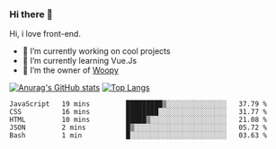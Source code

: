 ### Hi there 👋

<!--
**Alexis-Elaxis/Alexis-Elaxis** is a ✨ _special_ ✨ repository because its `README.md` (this file) appears on your GitHub profile.-->

Hi, i love front-end.

- 🔭 I’m currently working on cool projects
- 🌱 I’m currently learning Vue.Js
- 👯 I’m the owner of [Woopy](https://github.com/Alexis-Elaxis/Woopy)
<!-- - 🤔 I’m looking for help with ...
- 💬 Ask me about ...
- 📫 How to reach me: ...
- 😄 Pronouns: ...
- ⚡ Fun fact: I have a Youtube Channel (AlexSki)-->

[![Anurag's GitHub stats](https://github-readme-stats.vercel.app/api?username=Alexis-Elaxis&theme=tokyonight&count_private=true&show_icons=true)](https://github.com/anuraghazra/github-readme-stats)
[![Top Langs](https://github-readme-stats.vercel.app/api/top-langs/?username=Alexis-Elaxis&layout=compact&theme=tokyonight&count_private=true&show_icons=true)](https://github.com/anuraghazra/github-readme-stats)

<!--START_SECTION:waka-->

```text
JavaScript   19 mins         █████████▒░░░░░░░░░░░░░░░   37.79 %
CSS          16 mins         ████████░░░░░░░░░░░░░░░░░   31.77 %
HTML         10 mins         █████▒░░░░░░░░░░░░░░░░░░░   21.08 %
JSON         2 mins          █▒░░░░░░░░░░░░░░░░░░░░░░░   05.72 %
Bash         1 min           █░░░░░░░░░░░░░░░░░░░░░░░░   03.63 %
```

<!--END_SECTION:waka-->
